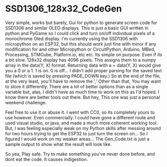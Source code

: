 # SSD1306_128x32_CodeGen
Very simple, works but barely, Gui for python to generate screen code for SSD1306 and similar OLED displays.
This is just a basic GUI written in python and PyGame so I could click and turn on/off individual pixels of a monochrome Oled display.
I'm currently using the SSD1306 with micropython on an ESP32, but this should work just fine with minor if any modification for and other
Micropython or CircuitPython, Arduino, MBed, Processing, STMCube, Platform.io, etc etc.  Its simple on purpose. Even if its a bit slow.
128x32 display has 4096 pixels. This assigns them to a numpy array in the data(Y, X) format. Returning data with  a = data(Y, X) would give
you a 0 or a 1. 1 is on. 0 is off... I didn't add proper parsing for the saved text file (which is saved by pressing PAGE_DOWN key.)
So at the end of the file, at the very least, you'll have to remove the ','
Other than that, You may want to store it differently. There are a lot of better options than as a single variable but, alas, I didn't have as
much time to work on this as I'd hoped.  I know there are better tools out there. But hey, This one was just a personal weekend challenge. 

Feel free to use it or abuse it. I went with CC0, so its completely yours to use however. Even commercially.  I could have gone a different route
and used visual studio, or java, and made a much more coherent working tool. But, I was feeling especially weak on my Python skills after messing around
for two hours trying to get the ESP32 to just turn the screen on... So I figured I would work on my weaker areas...
The Gen_Code.txt is just a sample output to show what the result will look like. 


So yea, Play safe. Try to make something you've never done before, and dont eat the code. It causes indigestion.
